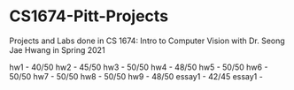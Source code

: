 # CS1674-Pitt-Projects
Projects and Labs done in CS 1674: Intro to Computer Vision with Dr. Seong Jae Hwang in Spring 2021

hw1 - 40/50
hw2 - 45/50
hw3 - 50/50
hw4 - 48/50
hw5 - 50/50
hw6 - 50/50
hw7 - 50/50
hw8 - 50/50
hw9 - 48/50
essay1 - 42/45
essay1 - 
